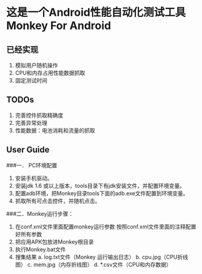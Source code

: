 这是一个Android性能自动化测试工具Monkey For Android
=================================================

已经实现
--------
1. 模拟用户随机操作
2. CPU和内存占用性能数据抓取
3. 固定测试时间

TODOs
-------
1. 完善控件抓取精确度
2. 完善异常处理
3. 性能数据：电池消耗和流量的抓取

User Guide
----------
###一． PC环境配置
1. 安装手机驱动。
2. 安装jdk 1.6 或以上版本，tools目录下有jdk安装文件，并配置环境变量。
3. 配置adb环境，把Monkey目录tools下面的adb.exe文件配置到环境变量。
4. 抓取所有可点击控件，并随机点击。

###二．Monkey运行步骤：
1. 在conf.xml文件里面配置monkey运行参数
   按照conf.xml文件里面的注释配置好所有参数
2. 把应用APK包放进Monkey根目录
3. 执行Monkey.bat文件
4. 搜集结果
a. log.txt文件（Monkey 运行输出日志）
b. cpu.jpg（CPU折线图）
c. mem.jpg（内存折线图）
d. *.csv文件（CPU和内存数据）
